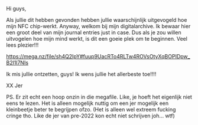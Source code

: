 Hi guys,

Als jullie dit hebben gevonden hebben jullie waarschijnlijk uitgevogeld hoe mijn NFC chip-werkt.
Anyway, welkom bij mijn digitalarchive. Ik bewaar hier een groot deel van mijn journal entries just in case.
Dus als je zou willen uitvogelen hoe mijn mind werkt, is dit een goeie plek om te beginnen.
Veel lees plezier!!!

https://mega.nz/file/sh4Q2IpY#fuup9UacRTo4RLTw4ROVsOtyXqBOPIDpw_B2l1l7NIs

Ik mis jullie ontzetten, guys!
Ik wens jullie het allerbeste toe!!!!

XX Jer

PS. Er zit echt een hoop onzin in die megafile. Like, je hoeft het eigenlijk niet eens te lezen.
Het is alleen mogelijk nuttig om een jer mogelijk een kleinbeetje beter te begrijpen ofzo.
(Het is alleen wel extreem fucking cringe tho. Like de jer van pre-2022 kon echt niet schrijven joh... wtf)
